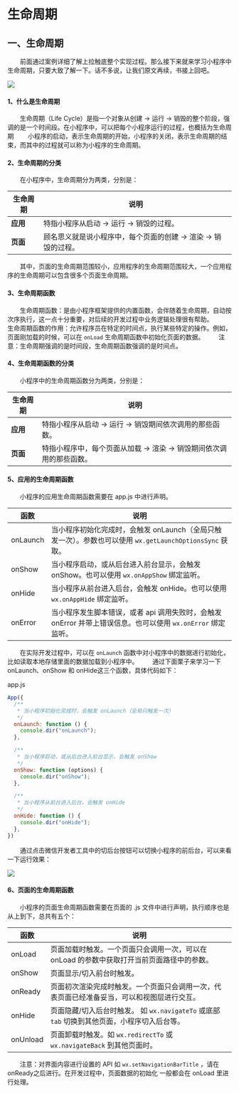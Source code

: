 # 生命周期

## 一、生命周期

  前面通过案例详细了解上拉触底整个实现过程。那么接下来就来学习小程序中生命周期，只要大致了解一下。话不多说，让我们原文再续，书接上回吧。



![](https://blogwnx-bucket.oss-cn-beijing.aliyuncs.com/img/c8bde1a1ee5e49b89554490a67e354bf.gif)

#### 1、什么是生命周期

  生命周期（Life Cycle）是指一个对象从创建 -> 运行 -> 销毁的整个阶段，强调的是一个时间段。在小程序中，可以把每个小程序运行的过程，也概括为生命周期
  小程序的启动，表示生命周期的开始，小程序的关闭，表示生命周期的结束，而其中的过程就可以称为小程序的生命周期。

#### 2、生命周期的分类

  在小程序中，生命周期分为两类，分别是：

| 生命周期 | 说明                                                         |
| -------- | ------------------------------------------------------------ |
| **应用** | 特指小程序从启动 -> 运行 -> 销毁的过程。                     |
| **页面** | 顾名思义就是说小程序中，每个页面的创建 -> 渲染 -> 销毁的过程。 |

  其中，页面的生命周期范围较小，应用程序的生命周期范围较大，一个应用程序的生命周期可以包含很多个页面生命周期。

#### 3、生命周期函数

  生命周期函数：是由小程序框架提供的内置函数，会伴随着生命周期，自动按次序执行，这一点十分重要，对后续的开发过程中业务逻辑处理很有帮助。
  生命周期函数的作用：允许程序员在特定的时间点，执行某些特定的操作。例如，页面刚加载的时候，可以在 `onLoad` 生命周期函数中初始化页面的数据。
  注意：生命周期强调的是时间段，生命周期函数强调的是时间点。

#### 4、生命周期函数的分类

  小程序中的生命周期函数分为两类，分别是：

| 生命周期 | 说明                                                         |
| -------- | ------------------------------------------------------------ |
| **应用** | 特指小程序从启动 -> 运行 -> 销毁期间依次调用的那些函数。     |
| **页面** | 特指小程序中，每个页面从加载 -> 渲染 -> 销毁期间依次调用的那些函数。 |

#### 5、应用的生命周期函数

  小程序的应用生命周期函数需要在 app.js 中进行声明。

| 函数     | 说明                                                         |
| -------- | ------------------------------------------------------------ |
| onLaunch | 当小程序初始化完成时，会触发 onLaunch（全局只触发一次）。参数也可以使用 `wx.getLaunchOptionsSync` 获取。 |
| onShow   | 当小程序启动，或从后台进入前台显示，会触发 onShow。也可以使用 `wx.onAppShow` 绑定监听。 |
| onHide   | 当小程序从前台进入后台，会触发 onHide。也可以使用 `wx.onAppHide` 绑定监听。 |
| onError  | 当小程序发生脚本错误，或者 api 调用失败时，会触发 onError 并带上错误信息。也可以使用 `wx.onError` 绑定监听。 |

  在实际开发过程中，可以在 `onLaunch` 函数中对小程序中的数据进行初始化，比如读取本地存储里面的数据加载到小程序中。
  通过下面栗子来学习一下onLaunch、onShow 和 onHide这三个函数，具体代码如下：

app.js

```javascript
App({
  /**
   * 当小程序初始化完成时，会触发 onLaunch（全局只触发一次）
   */
  onLaunch: function () {
    console.dir("onLaunch");
  },

  /**
   * 当小程序启动，或从后台进入前台显示，会触发 onShow
   */
  onShow: function (options) {
    console.dir("onShow");
  },

  /**
   * 当小程序从前台进入后台，会触发 onHide
   */
  onHide: function () {
    console.dir("onHide");
  },
})
```

  通过点击微信开发者工具中的切后台按钮可以切换小程序的前后台，可以来看一下运行效果：



![](https://blogwnx-bucket.oss-cn-beijing.aliyuncs.com/img/95e90fa34115458b9cbc9de4437e623f%5B1%5D.png)



#### 6、页面的生命周期函数

  小程序的页面生命周期函数需要在页面的 .js 文件中进行声明，执行顺序也是从上到下，总共有五个：

| 函数     | 说明                                                         |
| -------- | ------------------------------------------------------------ |
| onLoad   | 页面加载时触发。一个页面只会调用一次，可以在 onLoad 的参数中获取打开当前页面路径中的参数。 |
| onShow   | 页面显示/切入前台时触发。                                    |
| onReady  | 页面初次渲染完成时触发。一个页面只会调用一次，代表页面已经准备妥当，可以和视图层进行交互。 |
| onHide   | 页面隐藏/切入后台时触发。 如 `wx.navigateTo` 或底部 `tab` 切换到其他页面，小程序切入后台等。 |
| onUnload | 页面卸载时触发。如 `wx.redirectTo` 或 `wx.navigateBack` 到其他页面时。 |

  注意：对界面内容进行设置的 API 如 `wx.setNavigationBarTitle` ，请在onReady之后进行。在开发过程中，页面数据的初始化 一般都会在 onLoad 里进行处理。

